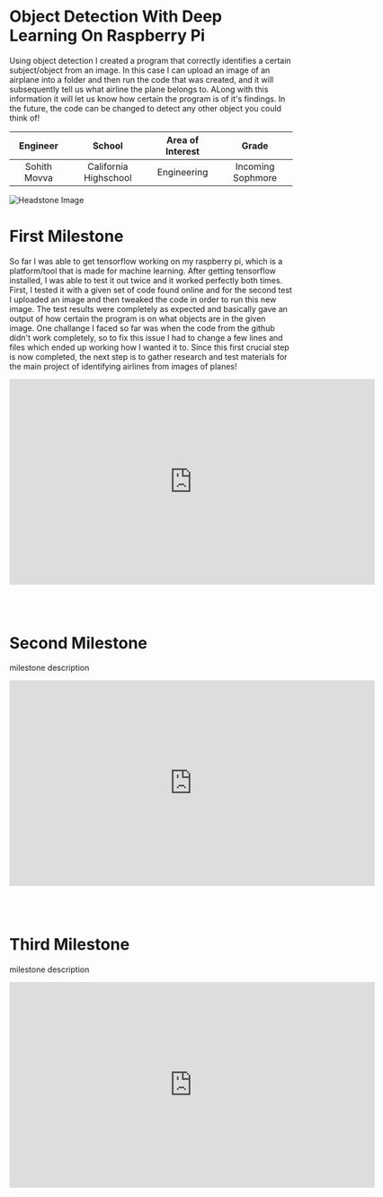 ﻿# Object Detection With Deep Learning On Raspberry Pi
 
Using object detection I created a program that correctly identifies a certain subject/object from an image. In this case I can upload an image of an airplane into a folder and then run the code that was created, and it will subsequently tell us what airline the plane belongs to. ALong with this information it will let us know how certain the program is of it's findings. In the future, the code can be changed to detect any other object you could think of!

| **Engineer** | **School** | **Area of Interest** | **Grade** |
|:--:|:--:|:--:|:--:|
| Sohith Movva | California Highschool | Engineering | Incoming Sophmore

![Headstone Image](https://bluestampengineering.com/wp-content/uploads/2016/05/improve.jpg)
  

# First Milestone
  
So far I was able to get tensorflow working on my raspberry pi, which is a platform/tool that is made for machine learning. After getting tensorflow installed, I was able to test it out twice and it worked perfectly both times. First, I tested it with a given set of code found online and for the second test I uploaded an image and then tweaked the code in order to run this new image. The test results were completely as expected and basically gave an output of how certain the program is on what objects are in the given image. One challange I faced so far was when the code from the github didn't work completely, so to fix this issue I had to change a few lines and files which ended up working how I wanted it to. Since this first crucial step is now completed, the next step is to gather research and test materials for the main project of identifying airlines from images of planes!

<iframe width="650" height="365.625" src="https://www.youtube.com/embed/1lDAeFAYNfI" title="YouTube video player" frameborder="0" allow="accelerometer; autoplay; clipboard-write; encrypted-media; gyroscope; picture-in-picture" allowfullscreen></iframe>
 
 <br> <br>

# Second Milestone
 
milestone description
 
<iframe width="650" height="365.625" src="https://www.youtube.com/embed/qT83YkiYU4A" title="YouTube video player" frameborder="0" allow="accelerometer; autoplay; clipboard-write; encrypted-media; gyroscope; picture-in-picture" allowfullscreen></iframe>
 
 <br> <br>

# Third Milestone
 
milestone description
 
<iframe width="650" height="365.625" src="https://www.youtube.com/embed/XNyUs3A4QAA" title="YouTube video player" frameborder="0" allow="accelerometer; autoplay; clipboard-write; encrypted-media; gyroscope; picture-in-picture" allowfullscreen></iframe>
